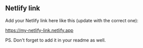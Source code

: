 ## Netlify link

Add your Netlify link here like this (update with the correct one):

https://my-netlify-link.netlify.app

PS. Don't forget to add it in your readme as well.
